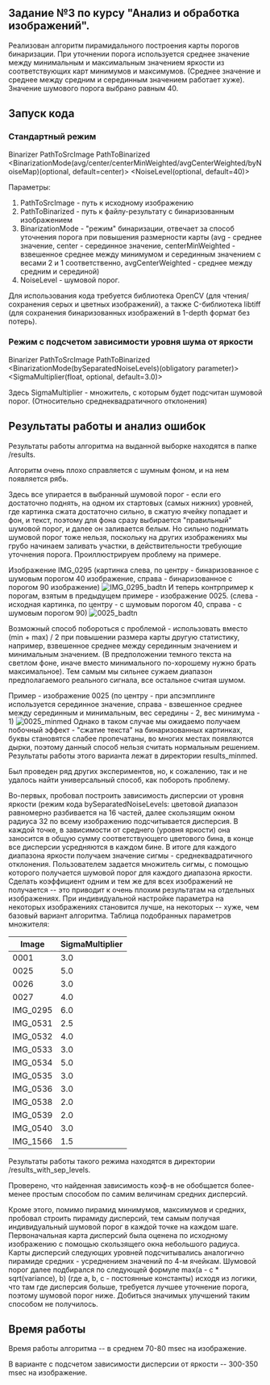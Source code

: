 ## Задание №3 по курсу "Анализ и обработка изображений".

Реализован алгоритм пирамидального построения карты порогов бинаризации. При уточнении порога используется среднее значение между минимальным и максимальным значением яркости из соответствующих карт минимумов и максимумов. (Среднее значение и среднее между средним и серединным значением работает хуже). Значение шумового порога выбрано равным 40.

## Запуск кода

### Стандартный режим
Binarizer PathToSrcImage PathToBinarized <BinarizationMode(avg/center/centerMinWeighted/avgCenterWeighted/byNoiseMap)(optional, default=center)> <NoiseLevel(optional, default=40)>

Параметры:
1. PathToSrcImage - путь к исходному изображению
2. PathToBinarized - путь к файлу-результату с бинаризованным изображением
3. BinarizationMode - "режим" бинаризации, отвечает за способ уточнения порога при повышения размерности карты (avg - среднее значение, center - серединное значение, centerMinWeighted - взвешенное среднее между минимумом и серединным значением с весами 2 и 1 соответственно, avgCenterWeighted - среднее между средним и серединой)
4. NoiseLevel - шумовой порог.

Для использования кода требуется библиотека OpenCV (для чтения/сохранения серых и цветных изображений), а также C-библиотека libtiff (для сохранения бинаризованных изображений в 1-depth формат без потерь).

### Режим с подсчетом зависимости уровня шума от яркости
Binarizer PathToSrcImage PathToBinarized <BinarizationMode(bySeparatedNoiseLevels)(obligatory parameter)> <SigmaMultiplier(float, optional, default=3.0)>

Здесь SigmaMultiplier - множитель, с которым будет подсчитан шумовой порог. (Относительно среднеквадратичного отклонения)

## Результаты работы и анализ ошибок

Результаты работы алгоритма на выданной выборке находятся в папке /results.

Алгоритм очень плохо справляется с шумным фоном, и на нем появляется рябь.

Здесь все упирается в выбранный шумовой порог - если его достаточно поднять, на одном их стартовых (самых нижних) уровней, где картинка сжата достаточно сильно, в сжатую ячейку попадает и фон, и текст, поэтому для фона сразу выбирается "правильный" шумовой порог, и далее он заливается белым. Но сильно поднимать шумовой порог тоже нельзя, поскольку на других изображениях мы грубо начинаем заливать участки, в действительности требующие уточнения порога. Проиллюстрируем проблему на примере.

Изображение IMG_0295 (картинка слева, по центру - бинаризованное с шумовым порогом 40 изображение, справа - бинаризованное с порогом 90 изображение)
![IMG_0295_badtn](./examples/IMG_0295_badtn.png)
И теперь контрпример к порогам, взятым в предыдущем примере - изображение 0025.
(слева - исходная картинка, по центру - с шумовым порогом 40, справа - с шумовым порогом 90)
![0025_badtn](./examples/0025_badtn.png)

Возможный способ побороться с проблемой - использовать вместо (min + max) / 2 при повышении размера карты другую статистику, например, взвешенное среднее между серединным значением и минимальным значением. (В предположении темного текста на светлом фоне, иначе вместо минимального по-хорошему нужно брать максимальное). Тем самым мы сильнее сужаем диапазон предполагаемого реального сигнала, все остальное считая шумом.

Пример - изображение 0025 (по центру - при апсэмплинге используется серединное значение,
справа - взвешенное среднее между серединным и минимальным, вес середины - 2, вес минимума - 1)
![0025_minmed](./examples/0025_minmed.png)
Однако в таком случае мы ожидаемо получаем побочный эффект - "сжатие текста" на бинаризованных картинках, буквы становятся слабее пропечатаны, во многих местах появляются дырки, поэтому данный способ нельзя считать нормальным решением. Результаты работы этого варианта лежат в директории results_minmed.

Был проведен ряд других экспериментов, но, к сожалению, так и не удалось найти универсальный способ, как побороть проблему.

Во-первых, пробовал построить зависимость дисперсии от уровня яркости (режим кода bySeparatedNoiseLevels: цветовой диапазон равномерно разбивается на 16 частей, далее скользящим окном радиуса 32 по всему изображению подсчитывается дисперсия. В каждой точке, в зависимости от среднего (уровня яркости) она заносится в общую сумму соответствующего цветового бина, в конце все дисперсии усредняются в каждом бине. В итоге для каждого диапазона яркости получаем значение сигмы - среднеквадратичного отклонения. Пользователем задается множитель сигмы, с помощью которого получается шумовой порог для каждого диапазона яркости. Сделать коэффициент одним и тем же для всех изображений не получается -- это приводит к очень плохим результатам на отдельных изображениях. При индивидуальной настройке параметра на некоторых изображениях становится лучше, на некоторых -- хуже, чем базовый вариант алгоритма. Таблица подобранных параметров множителя:

Image | SigmaMultiplier |
----- | --------------- |
0001 | 3.0 |
0025 | 5.0 |
0026 | 3.0 |
0027 | 4.0 |
IMG_0295 | 6.0 |
IMG_0531 | 2.5 |
IMG_0532 | 4.0 |
IMG_0533 | 3.0 |
IMG_0534 | 5.0 |
IMG_0535 | 3.0 |
IMG_0536 | 3.0 |
IMG_0538 | 2.0 |
IMG_0539 | 2.0 |
IMG_0540 | 3.0 |
IMG_1566 | 1.5 |

Результаты работы такого режима находятся в директории /results_with_sep_levels.

Проверено, что найденная зависимость коэф-в не обобщается более-менее простым способом по
самим величинам средних дисперсий.

Кроме этого, помимо пирамид минимумов, максимумов и средних, пробовал строить пирамиду дисперсий, тем самым получая индивидуальный шумовой порог в каждой точке на каждом шаге. Первоначальная карта дисперсий была оценена по исходному изображению с помощью скользящего окна небольшого радиуса. Карты дисперсий следующих уровней подсчитывались аналогично пирамиде средних - усреднением значений по 4-м ячейкам. Шумовой порог далее подбирался по следующей формуле max(a - c * sqrt(variance), b) (где a, b, c - постоянные константы) исходя из логики, что там где дисперсия больше, требуется лучшее уточнение порога, поэтому шумовой порог ниже. Добиться значимых улучшений таким способом не получилось.

## Время работы

Время работы алгоритма -- в среднем 70-80 msec на изображение.

В варианте с подсчетом зависимости дисперсии от яркости -- 300-350 msec на изображение.
